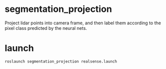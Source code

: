 # segmentation_projection
Project lidar points into camera frame, and then label them according to the pixel class predicted by the neural nets.

# launch
`roslaunch segmentation_projection realsense.launch`
